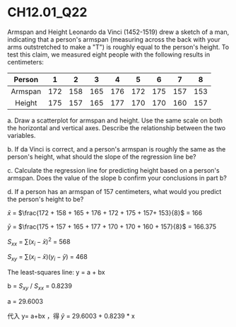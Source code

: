 # CH12.01_Q22 #

Armspan and Height
Leonardo da Vinci (1452-1519) drew a sketch of a man, indicating that a person's armspan (measuring across the back with your arms outstretched to make a "T") is roughly equal to the person's height. To test this claim, we measured eight people with the following results in centimeters:

| Person  |  1  |  2  |  3  |  4  |  5  |  6  |  7  |  8  |  
|:-------:|:---:|:---:|:---:|:---:|:---:|:---:|:---:|:---:|
| Armspan | 172 | 158 | 165 | 176 | 172 | 175 | 157 | 153 |
| Height  | 175 | 157 | 165 | 177 | 170 | 170 | 160 | 157 |

a. Draw a scatterplot for armspan and height. Use the same scale on both the horizontal and vertical axes.
Describe the relationship between the two variables.

b. If da Vinci is correct, and a person's armspan is roughly the same as the person's height, what should the slope of the regression line be?

c. Calculate the regression line for predicting height based on a person's armspan. Does the value of the slope b confirm your conclusions in part b?

d. If a person has an armspan of 157 centimeters, what would you predict the person's height to be?


$\bar{x}$ = $\frac{172 + 158 + 165 + 176 + 172 + 175 + 157+ 153}{8}$ = 166

$\bar{y}$ = $\frac{175 + 157 + 165 + 177 + 170 + 170 + 160 + 157}{8}$ = 166.375

$S_{xx}$ = $\sum{(x_i-\bar{x})^2}$ = 568

$S_{xy}$ = $\sum{(x_i-\bar{x})(y_i-\bar{y})}$ = 468

The least-squares line: y = a + bx 

b = $S_{xy}$ / $S_{xx}$ = 0.8239

a = 29.6003

代入 y= a+bx ，得 $\hat{y}$ = 29.6003 + 0.8239 * x


